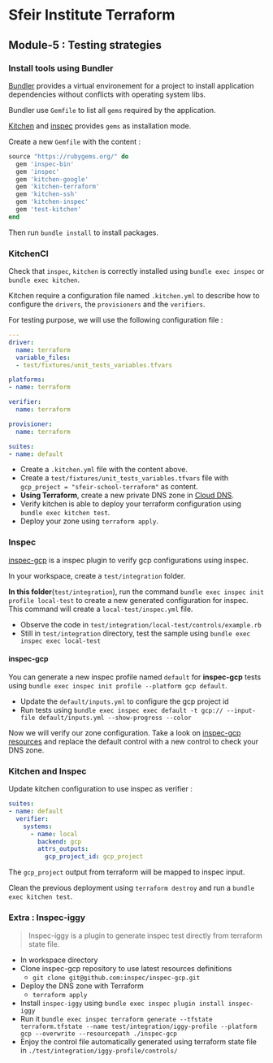 # Sfeir Institute Terraform

## Module-5 : Testing strategies

### Install tools using Bundler

[Bundler](https://bundler.io/) provides a virtual environement for a project to install application dependencies without conflicts with operating system libs.

Bundler use `Gemfile` to list all `gems` required by the application.

[Kitchen](https://kitchen.ci/) and [inspec](https://www.inspec.io/) provides `gems` as installation mode.

Create a new `Gemfile` with the content :

```ruby
source "https://rubygems.org/" do
  gem 'inspec-bin'
  gem 'inspec'
  gem 'kitchen-google'
  gem 'kitchen-terraform'
  gem 'kitchen-ssh'
  gem 'kitchen-inspec'
  gem 'test-kitchen'
end
```

Then run `bundle install` to install packages.

### KitchenCI

Check that `inspec`, `kitchen` is correctly installed using `bundle exec inspec` or `bundle exec kitchen`.

Kitchen require a configuration file named `.kitchen.yml` to describe how to configure the `drivers`, the `provisioners` and the `verifiers`.

For testing purpose, we will use the following configuration file :

```yaml
---
driver:
  name: terraform
  variable_files:
  - test/fixtures/unit_tests_variables.tfvars

platforms:
- name: terraform

verifier:
  name: terraform

provisioner:
  name: terraform

suites:
- name: default
```

* Create a `.kitchen.yml` file with the content above.
* Create a `test/fixtures/unit_tests_variables.tfvars` file with `gcp_project = "sfeir-school-terraform"` as content.
* **Using Terraform**, create a new private DNS zone in [Cloud DNS](https://registry.terraform.io/providers/hashicorp/google/latest/docs/resources/dns_managed_zone).
* Verify kitchen is able to deploy your terraform configuration using `bundle exec kitchen test`.
* Deploy your zone using `terraform apply`.

### Inspec

[inspec-gcp](https://github.com/inspec/inspec-gcp) is a inspec plugin to verify gcp configurations using inspec.

In your workspace, create a `test/integration` folder.

**In this folder**(`test/integration`), run the command `bundle exec inspec init profile local-test` to create a new generated configuration for inspec.
This command will create a `local-test/inspec.yml` file.

* Observe the code in `test/integration/local-test/controls/example.rb`
* Still in `test/integration` directory, test the sample using `bundle exec inspec exec local-test`

#### inspec-gcp

You can generate a new inspec profile named `default` for **inspec-gcp** tests using `bundle exec inspec init profile --platform gcp default`.

* Update the `default/inputs.yml` to configure the gcp project id
* Run tests using `bundle exec inspec exec default -t gcp:// --input-file default/inputs.yml --show-progress --color`


Now we will verify our zone configuration. Take a look on [inspec-gcp resources](https://github.com/inspec/inspec-gcp/tree/main/docs/resources) and replace the default control with a new control to check your DNS zone.

### Kitchen and Inspec

Update kitchen configuration to use inspec as verifier :

```yaml
suites:
- name: default
  verifier:
    systems:
      - name: local
        backend: gcp
        attrs_outputs:
          gcp_project_id: gcp_project
```

The `gcp_project` output from terraform will be mapped to inspec input.

Clean the previous deployment using `terraform destroy` and run a `bundle exec kitchen test`.

### Extra : Inspec-iggy

> Inspec-iggy is a plugin to generate inspec test directly from terraform state file. 

* In workspace directory
* Clone inspec-gcp repository to use latest resources definitions
  * `git clone git@github.com:inspec/inspec-gcp.git`
* Deploy the DNS zone with Terraform
  * `terraform apply`
* Install `inspec-iggy` using `bundle exec inspec plugin install inspec-iggy`
* Run it `bundle exec inspec terraform generate --tfstate terraform.tfstate --name test/integration/iggy-profile --platform gcp --overwrite --resourcepath ./inspec-gcp`
* Enjoy the control file automatically generated using terraform state file in `./test/integration/iggy-profile/controls/`
